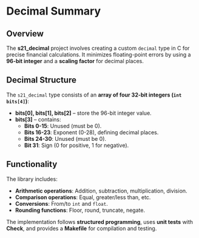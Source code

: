 # Decimal Summary  

## Overview  
The **s21_decimal** project involves creating a custom `decimal` type in C for precise financial calculations. It minimizes floating-point errors by using a **96-bit integer** and a **scaling factor** for decimal places.  

## Decimal Structure  
The `s21_decimal` type consists of an **array of four 32-bit integers (`int bits[4]`)**:  
- **bits[0], bits[1], bits[2]** – store the 96-bit integer value.  
- **bits[3]** – contains:  
  - **Bits 0-15**: Unused (must be 0).  
  - **Bits 16-23**: Exponent (0-28), defining decimal places.  
  - **Bits 24-30**: Unused (must be 0).  
  - **Bit 31**: Sign (0 for positive, 1 for negative).  

## Functionality  
The library includes:  
- **Arithmetic operations**: Addition, subtraction, multiplication, division.  
- **Comparison operations**: Equal, greater/less than, etc.  
- **Conversions**: From/to `int` and `float`.  
- **Rounding functions**: Floor, round, truncate, negate.  

The implementation follows **structured programming**, uses **unit tests** with **Check**, and provides a **Makefile** for compilation and testing.  
